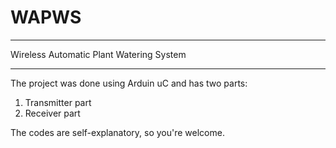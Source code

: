 # WAPWS
_________________________________________________________________
Wireless Automatic Plant Watering System
_________________________________________________________________

The project was done using Arduin uC and has two parts:
1. Transmitter part
2. Receiver part

The codes are self-explanatory, so you're welcome.
